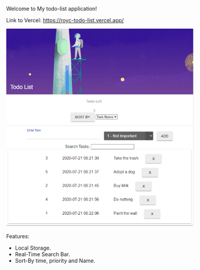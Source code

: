 Welcome to My todo-list application!

Link to Vercel: https://royc-todo-list.vercel.app/

 ![alt text](./readme-files/project.gif)

 Features:
 - Local Storage.
 - Real-Time Search Bar.
 - Sort-By time, priority and Name.
